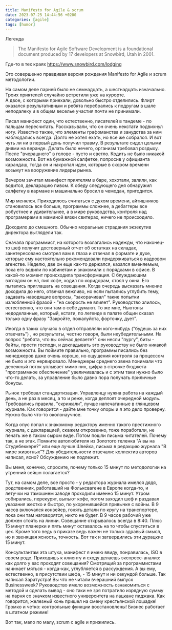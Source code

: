 ```yaml
---
title: Manifesto for Agile & scrum
date: 2023-07-25 14:44:56 +0200
categories: [agile]
tags: [humor]
---
```


 Легенда 
> The Manifesto for Agile Software Development is a foundational document produced by 17 developers at Snowbird, Utah in 2001.  

Где-то в тех краях <https://www.snowbird.com/lodging>

Это совершенно правдивая версия рождения Manifesto for Agile и scrum методологии.

На самом деле парней было не семнадцать, а шестнадцать изначально.  
Троих приятелей случайно встретили уже на курорте.  
А двое, с которыми приехали, довольно быстро отделились. Флирт оказался результативным и ребята перебрались к подругам в шале неподалеку и в общем веселье участия почти не принимали. 

Писал манифест один, что естественно, писателей в тандеме - по пальцам пересчитать. Рассказывали, что он очень некстати подвихнул ногу.
Известно также, что элементы графоманства и занудства за ним наблюдались всегда. Долго не хотел ехать, но все же собрался. И вот чуть ли ни в первый день получил травму. В результате сидел целыми днями на веранде. Делать было нечего, организм требовал роздыху. После "вчерашнего" в голове - пусто и светло. Кодить не было никакой возможности. Вот на бумажной салфетке, попросив у официанта карандаш,  тогда он  и накропал идеи, которые в скором времени возьмут на вооружение лидеры рынка.

Вечером зачитал манифест приятелям в баре, хохотали, залили,  как водится, декларацию пивом. К обеду следующего дня обнаружил салфетку в кармане и машинально бросил в чемодан, пригодится. 

Мир менялся. Приходилось считаться с духом времени, айтишников становилось все больше, программы сложнее, а дебаггеры все робустнее и удивительнее, а в мире руководства, контроля над програмерами в маминой вязки свитерах, ничего не происходило.  

Доходило до смешного. Обычно моральные страдания экзекутив директора выглядели так. 

Сначала программист, на которого возлагались надежды, что наконец-то шеф получит достоверный отчет об остатках на складаx, заинтересовано смотрел вам в глаза и отвечал в формате и духе, которые ему настоятельно рекомендовали придерживаться в кадровом агенстве. Неделю, две он еще как-то держался, казался вменяемым, пока его водили по кабинетам и знакомили с порядками в офисе. В какой-то момент происходила трансформация. С блуждающим взглядом он ел, пил кофе, ходил по коридорам, стоял у окна. Его пытались приглашать на совещания. Когда очередь высказать мнение доходила до него, отвечал вежливо, но если пытались углубить тему, задавать наводящие вопросы, "закорачивал" такие попытки излюбленной фразой - "на скорость не влияет". Руководство злилось, естественно, что они там о себе думают. То же мне, Ньютоны недоделанные, который, кстати, по легенде в палате общин сказал только одну фразу "Закройте, пожалуйста, форточку, дует".

Иногда в таких случаях в отдел отправляли кого-нибудь ("будешь за них отвечать") , но результаты, честно говоря, были неубедительными. На вопрос "ребята, что вы сейчас делаете?" они несли "пургу", биты - байты, прости господи, и докладывать это руководству не было никакой возможности. Вы поймите правильно, программы писались без менеджеров даже очень хорошо, но ощущения контроля за процессом не было и это нервировало.
Менеджеры среднего звена понимали что денежный поток уплывает мимо них, цифра в строчке бюджета "программное обеспечение" увеличивалась и с этим таки нужно было что-то делать, за управление было давно пора получать приличные бонусы. 

Рынок требовал стандартизации. Управленцу нужна работа на каждый день, а не раз в месяц, а то и реже, когда деплоят очередной модуль. Требовались правила, "скрижали", лучше напечатанные в глянцевом журнале. Как говорится - дайте мне точку опоры и я это дело проверну. Нужно было что-то околонаучное.

Когда опус попал к знакомому редактору именно такого престижного журнала, с декларацией, скажем откровенно, тоже поработали, не печать же в таком сыром виде. 
Потом пошли письма читателей. Почему так, а не этак. Помните автолюбителя из Золотого теленка "А вы на Студебеккере?" или еще лучше Швейка, письма в редакцию журнала "В мире животных"? Для убедительности отвечали: коллектив авторов написал, ясно? Обсуждению не подлежит. 

Вы меня, конечно, спросите, почему только 15 минут по методологии на утренний сейшн полагается?

Тут, на самом деле, все просто - у редактора журнала имелся дядя, родственник, работавший на Фольксвагене в Европе когда-то, и летучки на тамошнем заводе проходили именно 15 минут. Утром собирались, перекурят, выпьют кофе, потом заходил шеф и раздавал указания жестко и быстро, по укоренившейся привычке с войны. В 9 часов включался конвейер, гонять детали по кругу на транспортере, пока они там наговорятся, никто не будет. В 9 часов рабочий уже должен стоять на линии. Совещание открывалось всегда в 8:40. Плюс 15 минут планерки и пять минут оставалось на то чтобы спуститься в цех. Кроме того ведь в приказе ведь важен не только здравый смысл, но и звенящая ясность, точность. Вот так и затвердились эти дурацкие 15 минут. 

Консультантам эта штука, манифест я имею ввиду, понравилась, ISO в своем роде. Приходишь к клиенту и сходу делаешь экспресс-анализ: как долго у вас проходят совещания? Смотрящий за программистами начинает мяться - когда-как, углубляется в рассуждения. А вы ему, естественно, в присутствии шефа,  - 15 минут и ни секундой больше. Так написал Заратустра! Вы что не читали вчерашний выпуск Businessweek? Руководство имело возможность ознакомиться с методой и сделать вывод - оно таки не зря потратило изрядную сумму на парня со значком известного университета на лацкане пиджака. Как говорится, железный конь пришел на смену крестьянской лошадке! Громко и четко: контрольные функции восстановлены! Бизнес работает в штатном режиме! 

Вот так, мало по малу, scrum с agile и прижились.